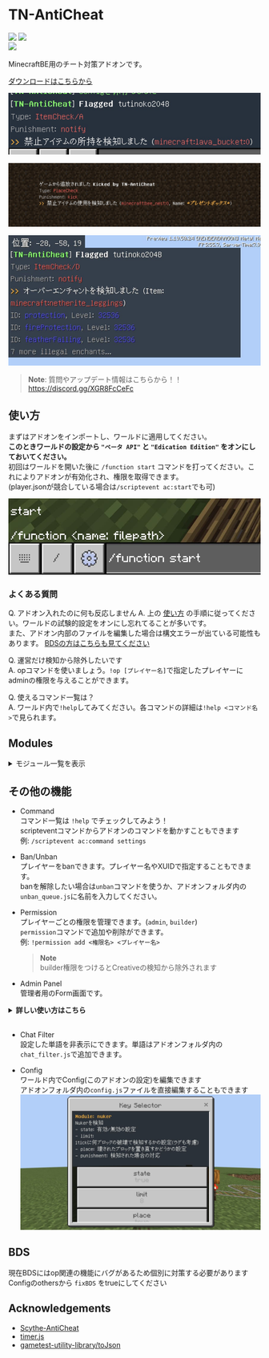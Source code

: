 # TN-AntiCheat
  
<img src="https://img.shields.io/github/downloads/tutinoko2048/TNAntiCheat/total?style=for-the-badge"> <img src="https://img.shields.io/github/downloads/tutinoko2048/TNAntiCheat/latest/total?style=for-the-badge">  
<a href="https://github.com/tutinoko2048/TNAntiCheat/releases">
  <img src="https://img.shields.io/github/v/release/tutinoko2048/TNAntiCheat?display_name=tag&style=for-the-badge">
</a>

MinecraftBE用のチート対策アドオンです。  
  
[ダウンロードはこちらから](https://github.com/tutinoko2048/TNAntiCheat/releases)
  
![img1](docs/hasitem.jpeg)  
  
![img2](docs/kick.jpeg)  
  
![img3](docs/enchant.jpeg)  
  
> **Note**: 質問やアップデート情報はこちらから！！  
https://discord.gg/XGR8FcCeFc  

## 使い方
まずはアドオンをインポートし、ワールドに適用してください。  
__このときワールドの設定から `"ベータ API"` と `"Edication Edition"` をオンにしておいてください。__  
初回はワールドを開いた後に `/function start` コマンドを打ってください。これによりアドオンが有効化され、権限を取得できます。  
(player.jsonが競合している場合は`/scriptevent ac:start`でも可)  
  
![start](docs/start.jpeg)

### よくある質問
Q. アドオン入れたのに何も反応しません
A. 上の [使い方](#使い方) の手順に従ってください。ワールドの試験的設定をオンにし忘れてることが多いです。  
また、アドオン内部のファイルを編集した場合は構文エラーが出ている可能性もあります。
[BDSの方はこちらも見てください](#BDS)

Q. 運営だけ検知から除外したいです  
A. opコマンドを使いましょう。`!op [プレイヤー名]`で指定したプレイヤーにadminの権限を与えることができます。

Q. 使えるコマンド一覧は？  
A. ワールド内で`!help`してみてください。各コマンドの詳細は`!help <コマンド名>`で見られます。

## Modules
<details><summary><bold>モジュール一覧を表示</bold></summary>

- AutoClicker  
高すぎるCPSを検知

- Crasher  
クラッシャー(座標をいじるタイプ)を検知

- Creative  
Builder権限がないプレイヤーのクリエイティブを検知

- EntityCheck/A  
禁止エンティティのスポーンを検知

- EntityCheck/B  
禁止アイテムがドロップしたことを検知

- EntityCheck/C  
1tickにスポーンできるエンティティの量を制限

- EntityCheck/D  
チェスト付きトロッコやボートの中身をチェック

- ItemCheck/A  
禁止アイテムの所持を検知

- ItemCheck/B  
スポーンエッグの所持を検知

- ItemCheck/C  
不正な個数のアイテムの所持を検知

- ItemCheck/D  
不正なレベルのエンチャントを検知

- ItemCheck/E  
アイテムに付与できないエンチャントを検知

- NameSpoof  
変な名前を検知

- Nuker  
Nukerの使用を検知

- PlaceCheck/A  
禁止アイテム・ブロックの設置を検知

- PlaceCheck/B  
禁止アイテムの入ったチェストの設置を検知

- PlaceCheck/C  
設置時にディスペンサーなどの指定したブロックのNBTを削除

- PlaceCheck/D  
エンティティを出すアイテムの使用時にNBTを削除

- Reach  
長すぎるリーチを検知(エンティティへの攻撃とブロックの設置・破壊)

- Spammer/A  
文字数の多すぎるチャットを制限

- Spammer/B  
重複するチャットを制限

- Spammer/C  
タイピング速度が速すぎるチャットを制限

- Speed/A  
速すぎる移動を検知
</details>

## その他の機能
- Command  
コマンド一覧は `!help` でチェックしてみよう！  
scripteventコマンドからアドオンのコマンドを動かすこともできます  
例: `/scriptevent ac:command settings`  

- Ban/Unban  
プレイヤーをbanできます。プレイヤー名やXUIDで指定することもできます。  
banを解除したい場合は`unban`コマンドを使うか、アドオンフォルダ内の`unban_queue.js`に名前を入力してください。

- Permission  
プレイヤーごとの権限を管理できます。(`admin`, `builder`)  
`permission`コマンドで追加や削除ができます。  
例: `!permission add <権限名> <プレイヤー名>`  
  > **Note**  
  builder権限をつけるとCreativeの検知から除外されます

- Admin Panel  
管理者用のForm画面です。

<details><summary><strong>詳しい使い方はこちら</strong></summary>

`!settings`コマンドや`!settingitem`コマンドで入手できるアイテムを使用することで画面を開くことができます。  
プレイヤーやインベントリの管理ができます  
プレイヤーに向けて棒(settingitem)を使うと
![panel](docs/panel.jpeg)  
![player-info](docs/player_info.jpeg)  
![item-info](docs/item_info.jpeg)
</details>  
<br>

- Chat Filter  
設定した単語を非表示にできます。単語はアドオンフォルダ内の`chat_filter.js`で追加できます。

- Config  
ワールド内でConfig(このアドオンの設定)を編集できます  
アドオンフォルダ内の`config.js`ファイルを直接編集することもできます  
![config](docs/config_editor.jpeg)  

## BDS
現在BDSにはop関連の機能にバグがあるため個別に対策する必要があります  
Configのothersから `fixBDS` をtrueにしてください

## Acknowledgements
- [Scythe-AntiCheat](https://github.com/MrDiamond64/Scythe-AntiCheat)
- [timer.js](https://github.com/Lapis256/timer.js)
- [gametest-utility-library/toJson](https://github.com/Lapis256/gametest-utility-library)